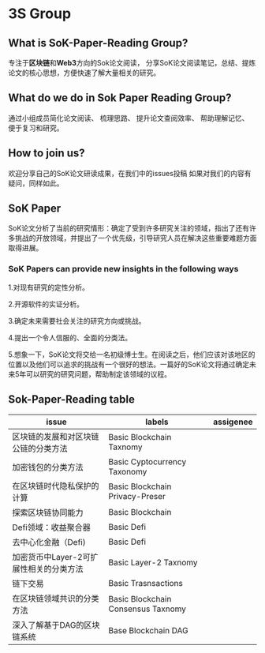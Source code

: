 # 3S Group
## What is SoK-Paper-Reading Group?
专注于**区块链**和**Web3**方向的Sok论文阅读，
分享SoK论文阅读笔记，总结、提炼论文的核心思想，方便快速了解大量相关的研究。

## What do we do in Sok Paper Reading Group?

通过小组成员简化论文阅读、
梳理思路、
提升论文查阅效率、
帮助理解记忆、
便于复习和研究。

## How to join us?
欢迎分享自己的SoK论文研读成果，在我们中的issues投稿
如果对我们的内容有疑问，同样如此。




## SoK Paper
SoK论文分析了当前的研究情形：确定了受到许多研究关注的领域，指出了还有许多挑战的开放领域，并提出了一个优先级，引导研究人员在解决这些重要难题方面取得进展。


### SoK Papers can provide new insights in the following ways
1.对现有研究的定性分析。

2.开源软件的实证分析。

3.确定未来需要社会关注的研究方向或挑战。

4.提出一个令人信服的、全面的分类法。

5.想象一下，SoK论文将交给一名初级博士生。在阅读之后，他们应该对该地区的位置以及他们可以追求的挑战有一个很好的想法。一篇好的SoK论文将通过确定未来5年可以研究的研究问题，帮助制定该领域的议程。













## Sok-Paper-Reading table
| issue     | labels   |assigenee |
| --------  | -------  | ------  |        
| 区块链的发展和对区块链公链的分类方法         |  Basic Blockchain Taxnomy         |         |
| 加密钱包的分类方法         | Basic Cyptocurrency Taxonomy          |         |
| 在区块链时代隐私保护的计算      |  Basic Blockchain Privacy-Preser        |        |
| 探索区块链协同能力    |  Basic Blockchain        |        |
| Defi领域：收益聚合器     |  Basic Defi        |        |
| 去中心化金融（Defi)     |  Basic Defi        |        |
| 加密货币中Layer-2可扩展性相关的分类方法      |  Basic Layer-2 Taxnomy       |        |
| 链下交易      |  Basic Trasnsactions        |        |
| 在区块链领域共识的分类方法      |  Basic Blockchain Consensus Taxnomy        |        |
| 深入了解基于DAG的区块链系统      |  Base Blockchain DAG        |        |


